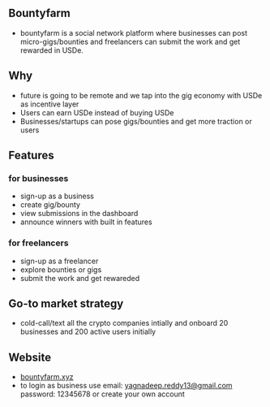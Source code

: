 ## Bountyfarm
- bountyfarm is a social network platform where businesses can post micro-gigs/bounties and freelancers can submit the work and get rewarded in USDe.

## Why
- future is going to be remote and we tap into the gig economy with USDe as incentive layer
- Users can earn USDe instead of buying USDe
- Businesses/startups can pose gigs/bounties and get more traction or users

## Features

### for businesses
- sign-up as a business
- create gig/bounty
- view submissions in the dashboard
- announce winners with built in features

### for freelancers
- sign-up as a freelancer
- explore bounties or gigs
- submit the work and get rewareded

## Go-to market strategy
- cold-call/text all the crypto companies intially and onboard 20 businesses and 200 active users initially

## Website
- [bountyfarm.xyz](https://bountyfarm.xyz)
- to login as business use email: yagnadeep.reddy13@gmail.com password: 12345678 or create your own account

 
